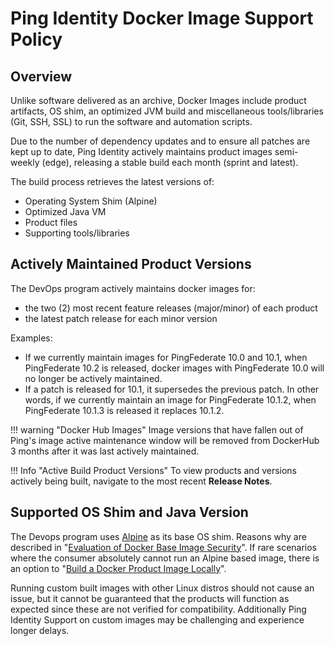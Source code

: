 # Ping Identity Docker Image Support Policy

## Overview

Unlike software delivered as an archive, Docker Images include product artifacts, OS shim, an optimized JVM build
and miscellaneous tools/libraries (Git, SSH, SSL) to run the software and automation scripts.

Due to the number of dependency updates and to ensure all patches are kept up to date, Ping Identity actively maintains product images semi-weekly (edge), releasing a stable build each month (sprint and latest).

The build process retrieves the latest versions of:

* Operating System Shim (Alpine)
* Optimized Java VM
* Product files
* Supporting tools/libraries

## Actively Maintained Product Versions

The DevOps program actively maintains docker images for:

* the two (2) most recent feature releases (major/minor) of each product
* the latest patch release for each minor version

Examples:

* If we currently maintain images for PingFederate 10.0 and 10.1, when PingFederate 10.2 is released, docker images with PingFederate 10.0 will no longer be actively maintained.
* If a patch is released for 10.1, it supersedes the previous patch. In other words, if we currently maintain an image for PingFederate 10.1.2, when PingFederate 10.1.3 is released it replaces 10.1.2.

!!! warning "Docker Hub Images"
    Image versions that have fallen out of Ping's image active maintenance window will be removed from DockerHub 3 months after it was last actively maintained.

!!! Info "Active Build Product Versions"
    To view products and versions actively being built, navigate to the most recent **Release Notes**.

## Supported OS Shim and Java Version

The Devops program uses [Alpine](https://hub.docker.com/_/alpine) as its base OS shim. Reasons why are described in "[Evaluation of Docker Base Image Security](./dockerImageSecurity.md)".
If rare scenarios where the consumer absolutely cannot run an Alpine based image, there is an option to "[Build a Docker Product Image Locally](./buildLocal.md)".

Running custom built images with other Linux distros should not cause an issue, but it cannot be guaranteed that the products will function as expected since these are not verified for compatibility. Additionally Ping Identity Support on custom images may be challenging and experience longer delays. 